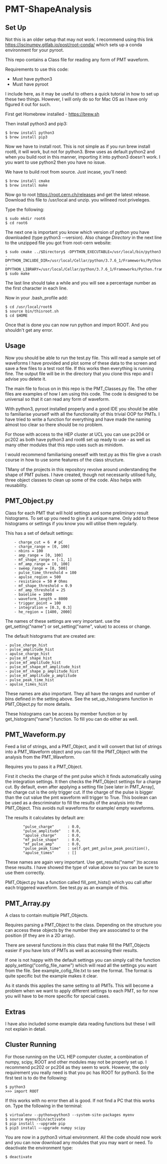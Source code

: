# PMT-ShapeAnalysis

Set Up
------


Not this is an older setup that may not work. I recommend using this link https://iscinumpy.gitlab.io/post/root-conda/ which sets up a conda environment for your pyroot.

This repo contains a Class file for reading any form of PMT waveform.

Requirements to use this code:
  - Must have python3
  - Must have pyroot
  
I include here, as it may be useful to others a quick tutorial in how to set up these two things. However, I will only do so for Mac OS as I have only figured it out for such.

First get Homebrew installed - https://brew.sh

Then install python3 and pip3:

  	$ brew install python3
  	$ brew install pip3
  
Now we have to install root. This is not simple as if you run brew install root6, it will work, but not for python3. Brew uses as default python2 and when you build root in this manner, importing it into python3 doesn't work. I you want to use python2 then you have no issue.

We have to build root from source. Just incase, you'll need:

  	$ brew install cmake
  	$ brew install make
  
Now go to root https://root.cern.ch/releases and get the latest release. Download this file to /usr/local and unzip. you willneed root priveleges.

Type the following:

  	$ sudo mkdir root6
  	$ cd root6
  
The next one is important you know which version of python you have downloaded (type python3 --version). Also change $Directory$ in the next line to the unzipped file you got from root-cern website:

  	$ sudo cmake ../$Directory$ -DPYTHON_EXECUTABLE=/usr/local/bin/python3 -DPYTHON_INCLUDE_DIR=/usr/local/Cellar/python/3.7.6_1/Frameworks/Python.framework/Versions/3.7/lib/libpython3.7.dylib -DPYTHON_LIBRARY=/usr/local/Cellar/python/3.7.6_1/Frameworks/Python.framework/Versions/3.7/lib/libpython3.7.dylib
  	$ sudo make
  
The last line should take a while and you will see a percentage number as the first character in each line.

Now in your .bash_profile add:

  	$ cd /usr/local/root6
  	$ source bin/thisroot.sh
  	$ cd $HOME

Once that is done you can now run python and import ROOT. And you shouldn't get any error.

Usage
-----
Now you should be able to run the test.py file. This will read a sample set of waveforms I have provided and plot some of these data to the screen and save a few files to a test root file. If this works then everything is running fine. The output file will be in the directory that you clone this repo and I advise you delete it.

The main file to focus on in this repo is the PMT_Classes.py file. The other files are examples of how I am using this code. The code is designed to be universal so that it can read any form of waveform.

With python3, pyroot installed properly and a good IDE you should be able to familiarise yourself with all the functionality of this trivial OOP for PMTs. I have tried to write a function for everything and have made the naming almost too clear so there should be no problem.
  
For those with access to the HEP cluster at UCL you can use pc204 or pc202 as both have python3 and root6 set up ready to use - as well as many other modules that this repo uses such as minidom.

I would recommend familiarising oneself with test.py as this file give a crash course in how to use some features of the class structure.

TMany of the projects in this repository revolve around understanding the  shape of PMT pulses. I have created, though not necessarily utilised fully, three object classes to clean up some of the code. Also helps with reusability.

PMT_Object.py
-------------
Class for each PMT that will hold settings and some preliminary result histograms. To set up you need to give it a unique name. Only add to these histograms or settings if you know you will utilise them regularly.

This has a set of default settings:

        - charge_cut = 6  # pC
        - charge_range = [0, 100]
        - nbins = 100
        - amp_range = [0, 100]
        - mf_shape_range = [-1, 1]
        - mf_amp_range = [0, 100]
        - sweep_range = [0, 500]
        - pulse_time_threshold = 100
        - apulse_region = 500
        - resistance = 50 # Ohms
        - mf_shape_threshold = 0.9
        - mf_amp_threshold = 25
        - baseline = 1000
        - waveform_length = 8000
        - trigger_point = 100
        - integration = [0.3, 0.3]
        - he_region = [1400, 2000]

The names of these settings are very important. use the get_setting("name") or set_setting("name", value) to access or change. 

The default histograms that are created are:

    - pulse_charge_hist
    - pulse_amplitude_hist
    - apulse_charge_hist
    - pulse_mf_shape_hist
    - pulse_mf_amplitude_hist
    - pulse_mf_shape_mf_amplitude_hist
    - pulse_mf_shape_p_amplitude_hist
    - pulse_mf_amplitude_p_amplitude
    - pulse_peak_time_hist
    - apulse_times_hist
    
These names are also important. They all have the ranges and number of bins defined in the setting above. See the set_up_histograms function in PMT_Object.py for more details.

These histograms can be access by member function or by get_histogram("name") function. To fill you can do either as well.

PMT_Waveform.py
---------------
Feed a list of strings, and a PMT_Object, and it will convert that list of strings into a PMT_Waveform object and you can fill the PMT_Object with the analysis from the PMT_Waveform.

Requires you to pass it a PMT_Object.

First it checks the charge of the pmt pulse which it finds automatically using the integration settings. It then checks the PMT_Object settings for a charge cut. By default, even after applying a setting file [see later in PMT_Array], the charge cut is the only trigger cut. If the charge of the pulse is bigger than the cut value the pmt waveform will trigger to True. This boolean can be used as a descriminator to fill the results of the analysis into the PMT_Object. This avoids null waveforms for example/ empty waveforms.

The results it calculates by default are:

            "pulse_charge"      : 0.0,
            "pulse_amplitude"   : 0.0,
            "apulse_charge"     : 0.0,
            "mf_pulse_shape"    : 0.0,
            "mf_pulse_amp"      : 0.0,
            "pulse_peak_time"   : self.get_pmt_pulse_peak_position(),
            "apulse_times"      : []
            
These names are again very important. Use get_results("name" )to access these results. I have showed the type of value above so you can be sure to use them correctly.

PMT_Object.py has a function called fill_pmt_hists() which you call after each triggered waveform. See test.py as an example of this.

PMT_Array.py
------------
A class to contain multiple PMT_Objects.

Requires parsing a PMT_Object to the class. Depending on the structure you can access these objects by the number they are associated to or the position (if they are in a 2D array). 

There are several functions in this class that make fill the PMT_Objects easier if you have lots of PMTs as well as accessing their results.

If one is not happy with the default settings you can simply call the function apply_setting("config_file_name") which will read all the settings you want from the file. See example_cofig_file.txt to see the format. The format is quite specific but the example makes  it clear. 
  
As it stands this applies the same setting to all PMTs. This will become a problem when we want to apply different settings to each PMT, so for now you will have to be more specific for special cases.

Extras
------
I have also included some example data reading functions but these I will not explain in detail.

Cluster Running
---------------
For those running on the UCL HEP computer cluster, a combination of numpy, scipy, ROOT and other modules may not be properly set up. I recommend pc202 or pc204 as they seem to work. However, the only requirement you really need is that you pc has ROOT for python3. So the first test is to do the following:

    $ python3
    >>> import ROOT
    
If this works with no error then all is good. If not find a PC that this works on. Type the following in the terminal:

    $ virtualenv --python=python3 --system-site-packages myenv
    $ source myenv/bin/activate
    $ pip install --upgrade pip
    $ pip3 install —-upgrade numpy scipy
    
You are now in a python3 virtual environment. All the code should now work and you can now download any modules that you may want or need. To deactivate the environment type:

    $ deactivate
